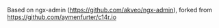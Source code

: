 Based on ngx-admin (https://github.com/akveo/ngx-admin), 
forked from https://github.com/aymenfurter/c14r.io